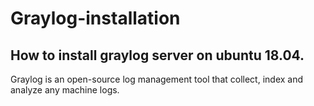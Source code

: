 # Graylog-installation
## How to install graylog server on ubuntu 18.04.
Graylog is an open-source log management tool that collect, index and analyze any machine logs.

